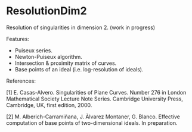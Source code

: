 # ResolutionDim2

Resolution of singularities in dimension 2. (work in progress)

Features:

  - Puiseux series.
  - Newton-Puiseux algorithm.
  - Intersection & proximity matrix of curves.
  - Base points of an ideal (i.e. log-resolution of ideals).

References:

  [1] E. Casas-Alvero. Singularities of Plane Curves. Number 276 in London Mathematical Society Lecture Note Series. Cambridge University Press, Cambridge, UK, first edition, 2000.
  
  [2] M. Alberich-Carramiñana, J. Àlvarez Montaner, G. Blanco. Effective computation of base points of two-dimensional ideals.  In preparation.
